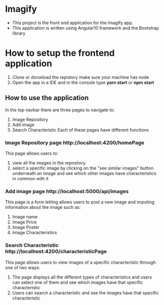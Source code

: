 # Imagify
- This project is the front end application for the Imagify app.
- This application is written using Angular10 framework and the Bootstrap library

# How to setup the frontend application
1. Clone or donwload the repistory make sure your machine has node
2. Open the app in a IDE and in the console type <b>yarn start</b> or <b>npm start</b>

## How to use the application
In the top navbar there are three pages to navigate to:
1. Image Repository
2. Add image
3. Search Characteristic
Each of these pages have different functions

### Image Repository page http://localhost:4200/homePage
This page allows users to:
1.  view all the images in the repository
2.  select a specific image by clicking on the "see similar images" button underneath an image and see which other images have characteristics in common with it

### Add image page http://localhost:5000/api/images
This page is a form letting allows users to post a new image and imputing information about the image such as:
1. Image name
2. Image Price
3. Image Poster
4. Image Characteristics

### Search Characteristic  http://localhost:4200/characteristicPage
This page allows users to view images of a specific characteristic through one of two ways:
1.	The page displays all the different types of characteristics and users can select one of them and see which images have that specific characteristic
2.	Users can search a characteristic and see the images have that specific characteristic
